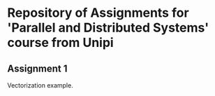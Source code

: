 # Repository of Assignments for 'Parallel and Distributed Systems' course from Unipi

## Assignment 1
Vectorization example.
